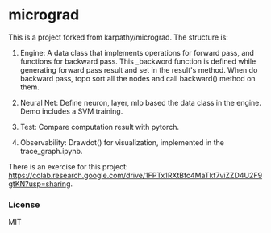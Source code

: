 
# micrograd

This is a project forked from karpathy/micrograd. The structure is:

1. Engine: A data class that implements operations for forward pass, and functions for backward pass. This _backword function is defined while generating
   forward pass result and set in the result's method. When do backward pass, topo sort all the nodes and call backward() method on them. 

2. Neural Net: Define neuron, layer, mlp based the data class in the engine. Demo includes a SVM training.

3. Test: Compare computation result with pytorch.

4. Observability: Drawdot() for visualization, implemented in the trace_graph.ipynb.

There is an exercise for this project: https://colab.research.google.com/drive/1FPTx1RXtBfc4MaTkf7viZZD4U2F9gtKN?usp=sharing.

### License

MIT
